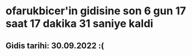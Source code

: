 # ofarukbicer'in gidisine son 6 gun 17 saat 17 dakika 31 saniye kaldi

## Gidis tarihi: 30.09.2022 :(